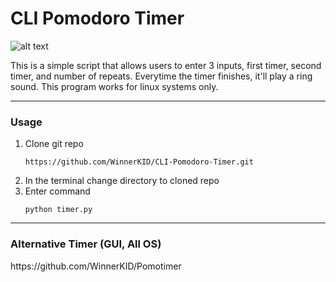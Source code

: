# CLI Pomodoro Timer
![alt text](https://cdn.discordapp.com/attachments/786394673533943819/1152057062864470156/image.png)

<p>This is a simple script that allows users to enter 3 inputs, first timer, second timer, and number of repeats. Everytime the timer finishes, it'll play a ring sound. This program works for linux systems only.</p>
<b></b>

---

### Usage
1. Clone git repo
   ```
   https://github.com/WinnerKID/CLI-Pomodoro-Timer.git
   ```
3. In the terminal change directory to cloned repo
4. Enter command
   ```
   python timer.py
   ```

---


### Alternative Timer (GUI, All OS)
<p>https://github.com/WinnerKID/Pomotimer </p>

